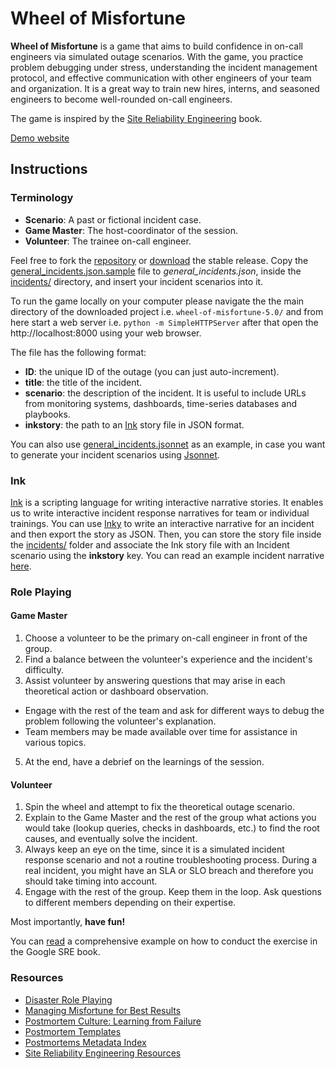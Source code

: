 # Wheel of Misfortune
**Wheel of Misfortune** is a game that aims to build confidence in on-call engineers via simulated outage scenarios.
With the game, you practice problem debugging under stress, understanding the incident management protocol,
and effective communication with other engineers of your team and organization.
It is a great way to train new hires, interns, and seasoned engineers to become well-rounded on-call engineers.

The game is inspired by the [Site Reliability Engineering](https://landing.google.com/sre/book/chapters/accelerating-sre-on-call.html#xref_training_disaster-rpg) book.

[Demo website](https://dastergon.gr/wheel-of-misfortune)

## Instructions
### Terminology

*   **Scenario**: A past or fictional incident case.
*   **Game Master**: The host-coordinator of the session.
*   **Volunteer**: The trainee on-call engineer.

Feel free to fork the [repository](https://github.com/dastergon/wheel-of-misfortune) or [download](https://github.com/dastergon/wheel-of-misfortune/releases) the stable release.
Copy the [general\_incidents.json.sample](incidents/general\_incidents.json.sample) file to *general_incidents.json*, inside the [incidents/](incidents/) directory, and insert your incident scenarios into it.

To run the game locally on your computer please navigate the the main directory of the downloaded project i.e. `wheel-of-misfortune-5.0/` and from here start a web server i.e. `python -m SimpleHTTPServer` after that open the http://localhost:8000 using your web browser.

The file has the following format:
- **ID**: the unique ID of the outage (you can just auto-increment).
- **title**: the title of the incident.
- **scenario**: the description of the incident. It is useful to include URLs from monitoring systems, dashboards, time-series databases and playbooks.
- **inkstory**: the path to an [Ink](https://www.inklestudios.com/ink/) story file in JSON format.

You can also use [general\_incidents.jsonnet](incidents/general_incidents.jsonnet.sample) as an example, in case you want to generate your incident scenarios using [Jsonnet](https://jsonnet.org/).

### Ink
[Ink](https://github.com/inkle/ink) is a scripting language for writing interactive narrative stories. It enables us to write interactive incident response narratives for team or individual trainings. You can use [Inky](https://github.com/inkle/inky) to write an interactive narrative for an incident and then export the story as JSON. Then, you can store the story file inside the [incidents/](incidents/) folder and associate the Ink story file with an Incident scenario using the **inkstory** key. You can read an example incident narrative [here](https://github.com/dastergon/wheel-of-misfortune/tree/master/incidents/redis-story.json).

### Role Playing
#### Game Master

1.  Choose a volunteer to be the primary on-call engineer in front of the group.
2.  Find a balance between the volunteer's experience and the incident's difficulty.
3.  Assist volunteer by answering questions that may arise in each theoretical action or dashboard observation.
  * Engage with the rest of the team and ask for different ways to debug the problem following the volunteer's explanation.
  * Team members may be made available over time for assistance in various topics.
5.  At the end, have a debrief on the learnings of the session.


#### Volunteer

1.  Spin the wheel and attempt to fix the theoretical outage scenario.
2.  Explain to the Game Master and the rest of the group what actions you would take (lookup queries, checks in dashboards, etc.) to find the root causes, and eventually solve the incident.
3.  Always keep an eye on the time, since it is a simulated incident response scenario and not a routine troubleshooting process. During a real incident, you might have an SLA or SLO breach and therefore you should take timing into account.
4.  Engage with the rest of the group. Keep them in the loop. Ask questions to different members depending on their expertise.

Most importantly, **have fun!**

You can [read](https://landing.google.com/sre/book/chapters/accelerating-sre-on-call.html#xref_training_disaster-rpg) a comprehensive example on how to conduct the exercise in the Google SRE book.


### Resources

*   [Disaster Role Playing](https://landing.google.com/sre/book/chapters/accelerating-sre-on-call.html#xref_training_disaster-rpg)
*   [Managing Misfortune for Best Results](https://www.usenix.org/conference/srecon18europe/presentation/barry)
*   [Postmortem Culture: Learning from Failure](https://landing.google.com/sre/book/chapters/postmortem-culture.html)
*   [Postmortem Templates](https://github.com/dastergon/postmortem-templates)
*   [Postmortems Metadata Index](https://postmortems.app)
*   [Site Reliability Engineering Resources](https://github.com/dastergon/awesome-sre)
